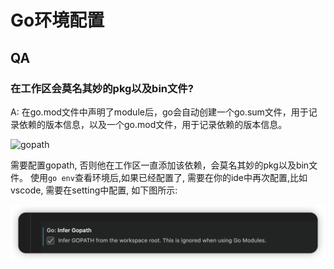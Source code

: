 # Go环境配置

## QA
### 在工作区会莫名其妙的pkg以及bin文件?

A: 在go.mod文件中声明了module后，go会自动创建一个go.sum文件，用于记录依赖的版本信息，以及一个go.mod文件，用于记录依赖的版本信息。

![gopath](./image/image.png)

需要配置gopath, 否则他在工作区一直添加该依赖，会莫名其妙的pkg以及bin文件。
使用`go env`查看环境后,如果已经配置了, 需要在你的ide中再次配置,比如vscode, 需要在setting中配置, 如下图所示:

![gopath](./images/image2.png)